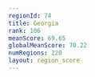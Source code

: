 ```yaml
---
regionId: 74
title: Georgia
rank: 106
meanScore: 69.65
globalMeanScore: 70.22
numRegions: 220
layout: region_score
---
```

